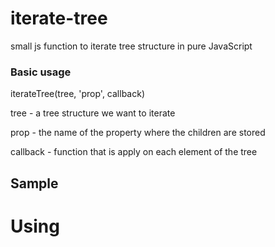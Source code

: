# iterate-tree
small js function to iterate tree structure in pure JavaScript

### Basic usage
iterateTree(tree, 'prop', callback)

tree - a tree structure we want to iterate

prop - the name of the property where the children are stored

callback - function that is apply on each element of the tree

## Sample
# Using <script> tag 
{

	var familyTree = {
      id: 1,
      name: 'John Doe',
      age: 83,
      descendants: [
        {
          id: 2,
          name: 'Lisa',
          age: 55,
          parentId: 1,
          descendants: [
            {
              id: 4,
              name: 'Jake',
              age: 30,
              parentId: 2,
              descendants: [
                {
                  name: 'Tina',
                  age: 3,
                  parentId: 4,
                  descendants: []
                }
              ]
            },
            {
              id: 5,
              name: 'Brian',
              age: 25,
              parentId: 2,
              descendants: []
            }
          ]
        },
        {
          id: 3,
          name: 'Tom',
          age: 52,
          parentId: 1,
          descendants: [
            {
              id: 6,
              name: 'Tim',
              age: 28,
              parentId: 3,
              descendants: [
                {
                  id: 8,
                  name: 'Catrina',
                  age: 5,
                  parentId: 6,
                  descendants: []
                }
              ]
            },
            {
              id: 7,
              name: 'Mery',
              age: 2,
              parentId: 3,
              descendants: []
            }
          ]
        }
      ]
    }

	iterateTree(familyTree, 'descendants', function(person){
      console.log('Name: ', person.name, 'Age: ', person.age);
    });
  
}

## RequireJs
{

	define(['./iterateTree', 'json!familyTree.json'], function(iterator, tree){

		// Do your code ...

		iterator.iterateTree(tree, 'prop', callback);

		// Do your code ...

	})
	
}

## CommonJS
{

	module.import('./clone', './familyTree').then(function (iterator, tree) {

		// Do your code ...

		iterator.iterateTree(tree, 'prop', callback);

		// Do your code ...

	})
	
}

